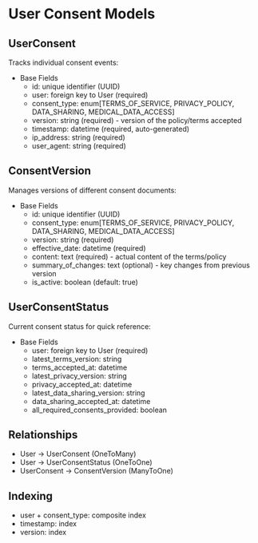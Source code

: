 # User Consent Models

## UserConsent
Tracks individual consent events:
- Base Fields
  - id: unique identifier (UUID)
  - user: foreign key to User (required)
  - consent_type: enum[TERMS_OF_SERVICE, PRIVACY_POLICY, DATA_SHARING, MEDICAL_DATA_ACCESS]
  - version: string (required) - version of the policy/terms accepted
  - timestamp: datetime (required, auto-generated)
  - ip_address: string (required)
  - user_agent: string (required)

## ConsentVersion
Manages versions of different consent documents:
- Base Fields
  - id: unique identifier (UUID)
  - consent_type: enum[TERMS_OF_SERVICE, PRIVACY_POLICY, DATA_SHARING, MEDICAL_DATA_ACCESS]
  - version: string (required)
  - effective_date: datetime (required)
  - content: text (required) - actual content of the terms/policy
  - summary_of_changes: text (optional) - key changes from previous version
  - is_active: boolean (default: true)

## UserConsentStatus
Current consent status for quick reference:
- Base Fields
  - user: foreign key to User (required)
  - latest_terms_version: string
  - terms_accepted_at: datetime
  - latest_privacy_version: string
  - privacy_accepted_at: datetime
  - latest_data_sharing_version: string
  - data_sharing_accepted_at: datetime
  - all_required_consents_provided: boolean

## Relationships
- User -> UserConsent (OneToMany)
- User -> UserConsentStatus (OneToOne)
- UserConsent -> ConsentVersion (ManyToOne)

## Indexing
- user + consent_type: composite index
- timestamp: index
- version: index
